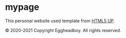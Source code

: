 # mypage
This personal website used template from [HTML5 UP](https://html5up.net/).

© 2020-2021 Copyright Eggheadboy. All rights reserved.
